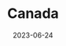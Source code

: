 ---
title: "Canada"
cc-type: country
date: 2023-06-24
hashtag: "canada"
subdivision-of:
  - North America
tags:
  - Country
  - North America
---